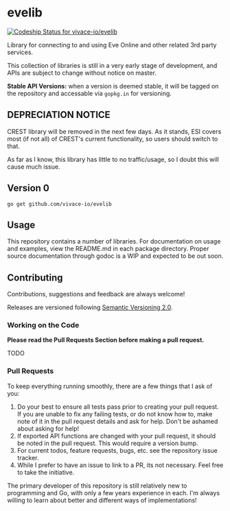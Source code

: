 # evelib

[ ![Codeship Status for vivace-io/evelib](https://codeship.com/projects/5519f410-5086-0134-6d94-3e20d1b43dc1/status?branch=master)](https://codeship.com/projects/171036)

Library for connecting to and using Eve Online and other related 3rd party services.

This collection of libraries is still in a very early stage of development, and APIs are subject to change without notice on master.

**Stable API Versions:** when a version is deemed stable, it will be tagged on the repository and accessable via `gopkg.in` for versioning.

## DEPRECIATION NOTICE

CREST library will be removed in the next few days. As it stands, ESI covers most (if not all) of CREST's current functionality, so users should switch to that.

As far as I know, this library has little to no traffic/usage, so I doubt this will cause much issue.

## Version 0

`go get github.com/vivace-io/evelib`

## Usage

This repository contains a number of libraries. For documentation on usage and examples, view the README.md in each package directory. Proper source documentation through godoc is a WIP and expected to be out soon.

## Contributing

Contributions, suggestions and feedback are always welcome!

Releases are versioned following [Semantic Versioning 2.0](http://semver.org/spec/v2.0.0.html).

### Working on the Code

**Please read the Pull Requests Section before making a pull request.**

TODO

### Pull Requests
To keep everything running smoothly, there are a few things that I ask of you:

 1. Do your best to ensure all tests pass prior to creating your pull request. If you are unable to fix any failing tests, or do not know how to, make note of it in the pull request details and ask for help. Don't be ashamed about asking for help!
 2. If exported API functions are changed with your pull request, it should be noted in the pull request. This would require a version bump.
 3. For current todos, feature requests, bugs, etc. see the repository issue tracker.
 4. While I prefer to have an issue to link to a PR, its not necessary. Feel free to take the initiative.

The primary developer of this repository is still relatively new to programming and Go, with only a few years experience in each. I'm always willing to learn about better and different ways of implementations!
